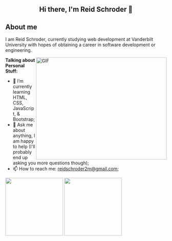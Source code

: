 <h2 align="center"> Hi there, I'm Reid Schroder 👋<h2>

  
  
 <h2>About me</h2>

I am Reid Schroder, currently studying web development at Vanderbilt University with hopes of obtaining a career in software development or engineering.    

  
  <img align="right" alt="GIF" src="https://github.com/reidschroder/reidschroder/lofi-coding.gif?raw=true" width="408" height="318" />
  

**Talking about Personal Stuff:**

- 🚀 I’m currently learning HTML, CSS, JavaScript, & Bootstrap;
- 💬 Ask me about anything, I am happy to help 
  (I'll probably end up asking you more questions though);
- 📫 How to reach me: reidschroder2m@gmail.com;


  
<p>  
  <img height="180em" src="https://github-readme-stats.vercel.app/api?username=reidschroder&show_icons=true&hide_border=true&&count_private=true&include_all_commits=true" />
    <img height="180em" src="https://github-readme-stats.vercel.app/api/top-langs/?username=reidschroder&exclude_repo=KNN-Image-Classification&show_icons=true&hide_border=true&layout=compact&langs_count=8"/>
  </p>
<!--
**reidschroder/reidschroder** is a ✨ _special_ ✨ repository because its `README.md` (this file) appears on your GitHub profile.

Here are some ideas to get you started:

- 🔭 I’m currently working on ...
- 🌱 I’m currently learning ...
- 👯 I’m looking to collaborate on ...
- 🤔 I’m looking for help with ...
- 💬 Ask me about ...
- 📫 How to reach me: ...
- 😄 Pronouns: ...
- ⚡ Fun fact: ...
-->

